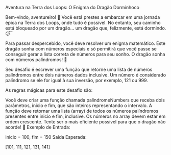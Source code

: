 Aventura na Terra dos Loops: O Enigma do Dragão Dorminhoco


Bem-vindo, aventureiro! 🌟 Você está prestes a embarcar em uma jornada épica na Terra dos Loops, onde tudo é possível. No entanto, seu caminho está bloqueado por um dragão... um dragão que, felizmente, está dormindo. 😴

Para passar despercebido, você deve resolver um enigma matemático. Este dragão sonha com números especiais e só permitirá que você passe se conseguir gerar a lista correta de números para seu sonho. O dragão sonha com números palíndromos! 🐉

Seu desafio é escrever uma função que retorne uma lista de números palíndromos entre dois números dados inclusive. Um número é considerado palíndromo se ele for igual à sua inversão, por exemplo, 121 ou 999.

As regras mágicas para este desafio são:

Você deve criar uma função chamada palindromeNumbers que receba dois parâmetros, inicio e fim, que são inteiros representando o intervalo.
A função deve retornar uma lista (array) de todos os números palíndromos presentes entre inicio e fim, inclusive.
Os números no array devem estar em ordem crescente.
Tente ser o mais eficiente possível para que o dragão não acorde! 🐲
Exemplo de Entrada:

inicio = 100, fim = 150
Saída Esperada:

[101, 111, 121, 131, 141]
